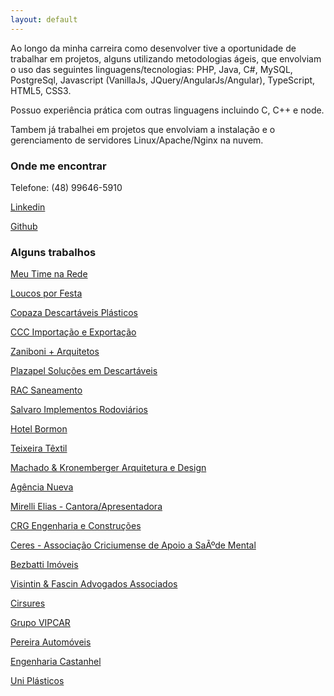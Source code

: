 ```yaml
---
layout: default
---
```


Ao longo da minha carreira como desenvolver tive a oportunidade de trabalhar em projetos, alguns utilizando metodologias ágeis, que envolviam o uso das seguintes linguagens/tecnologias: PHP, Java, C#, MySQL, PostgreSql, Javascript (VanillaJs, JQuery/AngularJs/Angular), TypeScript, HTML5, CSS3.

Possuo experiência prática com outras linguagens incluindo C, C++ e node.

Tambem já trabalhei em projetos que envolviam a instalação e o gerenciamento de servidores Linux/Apache/Nginx na nuvem.

### Onde me encontrar
Telefone: (48) 99646-5910

[Linkedin](http://br.linkedin.com/in/edvaldodarosa)

[Github](https://github.com/fraterblack)

### Alguns trabalhos
[Meu Time na Rede](http://www.meutimenarede.com.br/)

[Loucos por Festa](http://www.loucosporfesta.com.br/) 

[Copaza Descartáveis Plásticos](http://www.copaza.com.br/)

[CCC Importação e Exportação](http://www.cccnet.com.br/)

[Zaniboni + Arquitetos](http://www.zaniboniarquitetos.com.br/)

[Plazapel Soluções em Descartáveis](http://www.plazapel.com.br/)

[RAC Saneamento](http://www.racsaneamento.com.br/)

[Salvaro Implementos Rodoviários](http://www.salvaroimplementos.com.br/)

[Hotel Bormon](http://www.hotelbormon.com.br/)

[Teixeira Têxtil](http://www.teixeiratextil.com.br/)

[Machado & Kronemberger Arquitetura e Design](http://www.machadokronemberger.com.br/)

[Agência Nueva](http://www.agencianueva.com.br/)

[Mirelli Elias - Cantora/Apresentadora](http://www.mirellielias.com.br)

[CRG Engenharia e Construções](http://www.construtoracrg.com.br/)

[Ceres - Associação Criciumense de Apoio a SaÃºde Mental](http://www.ceressaudemental.org.br/)

[Bezbatti Imóveis](http://www.bezbatti.com/imoveis)

[Visintin & Fascin Advogados Associados](http://www.vf.adv.br/)

[Cirsures](http://www.cirsures.sc.gov.br/)

[Grupo VIPCAR](http://www.grupovipcar.com.br/)

[Pereira Automóveis](http://www.pereiraautomoveis.com.br/)

[Engenharia Castanhel](http://www.castanhel.com.br/)

[Uni Plásticos](http://www.uniplasticos.com.br)
